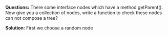 **Questions:** There some interface nodes which have a method getParent(). Now give you a collection of nodes, write a function to check these nodes can not compose a tree?

**Solution:** First we choose a random node 